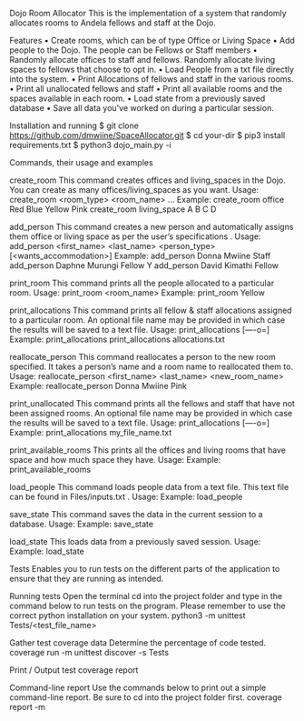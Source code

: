 Dojo Room Allocator
This is the implementation of a system that randomly allocates rooms to Andela fellows and staff at the Dojo.
 
Features
	•	Create rooms, which can be of type Office or Living Space
	•	Add people to the Dojo. The people can be Fellows or Staff members
	•	Randomly allocate offices to staff and fellows. Randomly allocate living spaces to fellows that choose to opt in.
	•	Load People from a txt file directly into the system.
	•	Print Allocations of fellows and staff in the various rooms.
	•	Print all unallocated fellows and staff
	•	Print all available rooms and the spaces available in each room.
	•	Load state from a previously saved database
	•	Save all data you've worked on during a particular session.
 
Installation and running
$ git clone https://github.com/dmwiine/SpaceAllocator.git
$ cd your-dir
$ pip3 install requirements.txt
$ python3 dojo_main.py -i
 
 
Commands, their usage and examples
 
create_room
This command creates offices and living_spaces in the Dojo. You can create as many offices/living_spaces as you want. 
Usage:
create_room <room_type> <room_name> ...
Example: create_room office Red Blue Yellow Pink
		create_room living_space A B C D 
 
add_person
This command creates a new person and automatically assigns them office or living space as per the user’s specifications . 
Usage:
add_person <first_name> <last_name> <person_type> [<wants_accommodation>]
Example: add_person Donna Mwiine Staff
         add_person Daphne Murungi Fellow Y
		add_person David Kimathi Fellow
 
print_room
This command prints all the people allocated to a particular room. 
Usage:
print_room <room_name>
Example: print_room Yellow
 
print_allocations
This command prints all fellow & staff allocations assigned to a particular room. An optional file name may be provided in which case the results will be saved to a text file. 
Usage:
print_allocations [—-o=<filename>]
Example: print_allocations
		print_allocations allocations.txt
 
reallocate_person
This command reallocates a person to the new room specified. It takes a person’s name and a room name to reallocated them to. 
Usage:
reallocate_person <first_name> <last_name> <new_room_name>
Example: reallocate_person Donna Mwiine Pink
 
print_unallocated
This command prints all the fellows and staff that have not been assigned rooms. An optional file name may be provided in which case the results will be saved to a text file. 
Usage:
print_allocations [—-o=<filename>]
Example: print_allocations my_file_name.txt
 
print_available_rooms
This prints all the offices and living rooms that have space and how much space they have.
Usage:
Example: print_available_rooms
 
load_people
This command loads people data from a text file. This text file can be found in Files/inputs.txt .
Usage:
Example: load_people
 
save_state
This command saves the data in the current session to a database.
 Usage:
Example: save_state
 
load_state
This loads data from a previously saved session. 
Usage:
Example: load_state 
 
Tests
Enables you to run tests on the different parts of the application to ensure that they are running as intended.
 
Running tests
Open the terminal cd into the project folder and type in the command below to run tests on the program. Please remember to use the correct python installation on your system.
python3 -m unittest Tests/<test_file_name>
 
Gather test coverage data
Determine the percentage of code tested.
coverage run -m unittest discover -s Tests
 
Print / Output test coverage report
 
Command-line report
Use the commands below to print out a simple command-line report. Be sure to cd into the project folder first.
coverage report -m
 
 

 
 
